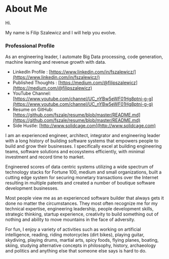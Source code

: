 # About Me

Hi.

My name is Filip Szalewicz and I will help you evolve.

### Professional Profile
As an engineering leader, I automate Big Data processing, code generation, machine learning and revenue growth with data.

  - LinkedIn Profile : [https://www.linkedin.com/in/fszalewicz/](https://www.linkedin.com/in/fszalewicz/)
  - Published Thoughts : [https://medium.com/@filipszalewicz](https://medium.com/@filipszalewicz)
  - YouTube Channel: [https://www.youtube.com/channel/UC_nYBw5eWF01Hg8ptni-g-g](https://www.youtube.com/channel/UC_nYBw5eWF01Hg8ptni-g-g)
  - Resume on GitHub: [https://github.com/fszale/resume/blob/master/README.md](https://github.com/fszale/resume/blob/master/README.md)
  - Side Hustle: [http://www.solidcage.com](http://www.solidcage.com)

I am an experienced engineer, architect, integrator and engineering leader with a long history of building software systems that empowers people to build and grow their businesses. I specifically excel at building engineering teams, software solutions and ecosystems efficiently, with minimal investment and record time to market.

Engineered scores of data centric systems utilizing a wide spectrum of technology stacks for Fortune 100, medium and small organizations, built a cutting edge system for securing monetary transactions over the Internet resulting in multiple patents and created a number of boutique software development businesses.

Most people view me as an experienced software builder that always gets it done no matter the circumstances. They most often recognize me for my technical expertise, engineering leadership, people development skills, strategic thinking, startup experience, creativity to build something out of nothing and ability to move mountains in the face of adversity.

For fun, I enjoy a variety of activities such as working on artificial intelligence, reading, riding motorcycles (dirt bikes), playing guitar, skydiving, playing drums, martial arts, spicy foods, flying planes, boating, skiing, studying alternative concepts in philosophy, history, archaeology and politics and anything else that someone else says is hard to do.
